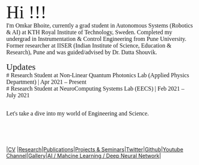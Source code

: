 <html>
<body>
  <font size="50" style="font-family:Montserrat;" >Hi !!!  </font> 
 <br>
<font size="3" style="font-family:Montserrat;" > I'm Omkar Bhoite, currently a grad student in Autonomous Systems (Robotics & AI) at KTH Royal Institute of Technology, Sweden. Completed my undergrad in Instrumentation & Control Engineering from Pune University.  Former researcher at IISER (Indian Institute of Science, Education & Research), Pune and was guided/advised by Dr. Datta Shouvik.</font> <br><br>
 <font size="5" style="font-family:Montserrat;" > Updates </font> 
  <font size="3" style="font-family:Montserrat;" ><br># Research Student at Non-Linear Quantum Photonics Lab (Applied Physics Department) | Apr 2021 – Present <br>
    # Research Student at NeuroComputing Systems Lab (EECS) | Feb 2021 – July 2021 </font> <br> <br>
  
  
<font size="3" style="font-family:Montserrat;" > Let's take a dive into my world of Engineering and Science.</font> <br> <br>
</body>
</html>
<br>
<br>


|[CV](https://github.com/omkarbhoite25/Doc/raw/master/Omkar_CV.pdf) |[Research](r.md)|[Publications](p.md)|[Projects & Seminars](pro.md)|[Twitter](https://twitter.com/Omkar64737805)|[Github](https://github.com/omkarbhoite25)|[Youtube Channel](https://youtu.be/Oq8lbSNIXAg)|[Gallery](g.md)|[AI / Mahcine Learning / Deep Neural Network](ai.md)|


